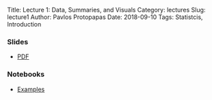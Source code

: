 Title: Lecture 1: Data, Summaries, and Visuals
Category: lectures
Slug: lecture1
Author: Pavlos Protopapas
Date: 2018-09-10
Tags: Statistcis, Introduction


### Slides

- [PDF]({attach}presentation/Lecture1_Data.pdf)


### Notebooks

- [Examples]({filename}notebook/lecture1_notebook.ipynb)
